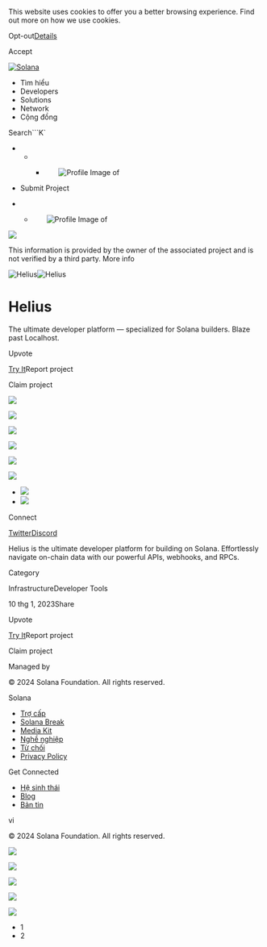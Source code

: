 This website uses cookies to offer you a better browsing experience. Find out
more on how we use cookies.

Opt-out[Details](/vi/privacy-policy#collection-of-information)

Accept

[![Solana](/_next/static/media/logotype.e4df684f.svg)](/vi)

  * Tìm hiểu
  * Developers
  * Solutions
  * Network
  * Cộng đồng 

Search```K`

  *   *   * ![](data:image/svg+xml,%3csvg%20xmlns=%27http://www.w3.org/2000/svg%27%20version=%271.1%27%20width=%2728%27%20height=%2728%27/%3e)![Profile Image of ](/_next/static/media/ecosystem_user.7ebb52fa.svg)

  * Submit Project
  *   * ![](data:image/svg+xml,%3csvg%20xmlns=%27http://www.w3.org/2000/svg%27%20version=%271.1%27%20width=%2728%27%20height=%2728%27/%3e)![Profile Image of ](/_next/static/media/ecosystem_user.7ebb52fa.svg)

![](/_next/image?url=%2F_next%2Fstatic%2Fmedia%2Fhero.631479cd.png&w=3840&q=75)

This information is provided by the owner of the associated project and is not
verified by a third party. More info

![Helius](/_next/image?url=%2Fapi%2Fprojectimg%2Fclcpkk9oq0004mi088t7r7ecq%3Ftype%3DLOGO&w=3840&q=75)![Helius](/_next/image?url=%2Fapi%2Fprojectimg%2Fclcpkk9oq0004mi088t7r7ecq%3Ftype%3DLOGO&w=3840&q=75)

# Helius

The ultimate developer platform — specialized for Solana builders. Blaze past
Localhost.

Upvote

[Try It](https://helius.xyz/)Report project

Claim project

![](/api/projectimg/clcpkk9oq0004mi088t7r7ecq?type=IMG&number=0)

![](/api/projectimg/clcpkk9oq0004mi088t7r7ecq?type=IMG&number=1)

![](/api/projectimg/clcpkk9oq0004mi088t7r7ecq?type=IMG&number=0)

![](/api/projectimg/clcpkk9oq0004mi088t7r7ecq?type=IMG&number=1)

![](/api/projectimg/clcpkk9oq0004mi088t7r7ecq?type=IMG&number=0)

![](/api/projectimg/clcpkk9oq0004mi088t7r7ecq?type=IMG&number=1)

  * ![](/_next/image?url=%2Fapi%2Fprojectimg%2Fclcpkk9oq0004mi088t7r7ecq%3Ftype%3DIMG%26number%3D0&w=3840&q=75)
  * ![](/_next/image?url=%2Fapi%2Fprojectimg%2Fclcpkk9oq0004mi088t7r7ecq%3Ftype%3DIMG%26number%3D1&w=3840&q=75)

Connect

[Twitter](https://twitter.com/heliuslabs)[Discord](https://discord.com/invite/6GXdee3gBj)

Helius is the ultimate developer platform for building on Solana. Effortlessly
navigate on-chain data with our powerful APIs, webhooks, and RPCs.

Category

InfrastructureDeveloper Tools

10 thg 1, 2023Share

Upvote

[Try It](https://helius.xyz/)Report project

Claim project

Managed by

[](/vi)

[](/youtube)[](/twitter)[](/discord)[](/reddit)[](/github)[](/telegram)

© 2024 Solana Foundation. All rights reserved.

Solana

  * [Trợ cấp](https://solana.org/grants)
  * [Solana Break](https://break.solana.com/)
  * [Media Kit](/vi/branding)
  * [Nghề nghiệp ](https://jobs.solana.com/)
  * [Từ chối](/vi/tos)
  * [Privacy Policy](/vi/privacy-policy)

Get Connected

  * [Hệ sinh thái](/vi/ecosystem)
  * [Blog](/vi/news)
  * [Bản tin](/vi/newsletter)

vi

© 2024 Solana Foundation. All rights reserved.

![](/api/projectimg/clcpkk9oq0004mi088t7r7ecq?type=IMG&number=1)

![](/api/projectimg/clcpkk9oq0004mi088t7r7ecq?type=IMG&number=0)

![](/api/projectimg/clcpkk9oq0004mi088t7r7ecq?type=IMG&number=1)

![](/api/projectimg/clcpkk9oq0004mi088t7r7ecq?type=IMG&number=0)

![](/api/projectimg/clcpkk9oq0004mi088t7r7ecq?type=IMG&number=1)

  * 1
  * 2

